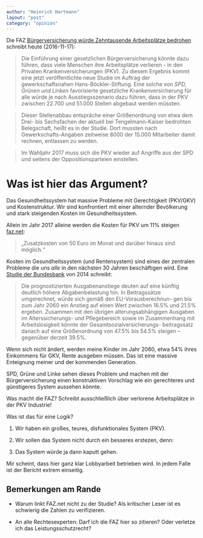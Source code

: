 ```yaml
---
author: "Heinrich Hartmann"
layout: "post"
category: "opinion"
---
```


Die FAZ  [Bürgerversicherung würde Zehntausende Arbeitsplätze bedrohen](http://www.faz.net/aktuell/wirtschaft/wirtschaftspolitik/buergerversicherung-von-spd-gruenen-linke-fuehrt-zu-stellenabbau-14531660.html) schreibt heute (2016-11-17):

> Die Einführung einer gesetzlichen Bürgerversicherung könnte dazu
> führen, dass viele Menschen ihre Arbeitsplätze verlieren - in den
> Privaten Krankenversicherungen (PKV). Zu diesem Ergebnis kommt eine
> jetzt veröffentlichte neue Studie im Auftrag der gewerkschaftsnahen
> Hans-Böckler-Stiftung. Eine solche von *SPD, Grünen und Linken*
> favorisierte gesetzliche Krankenversicherung für alle würde je nach
> Ausstiegsszenario dazu führen, dass in der PKV zwischen 22.700 und
> 51.000 Stellen abgebaut werden müssten.

> Dieser Stellenabbau entspräche einer Größenordnung von etwa dem Drei-
> bis Sechsfachen der aktuell bei Tengelmann-Kaiser bedrohten
> Belegschaft, heißt es in der Studie. Dort mussten nach
> Gewerkschafts-Angaben zeitweise 8000 der 15.000 Mitarbeiter damit
> rechnen, entlassen zu werden.

> Im Wahljahr 2017 muss sich die PKV wieder auf Angriffe aus der SPD
> und seitens der Oppositionsparteien einstellen.

# Was ist hier das Argument?

Das Gesundheitssystem hat massive Probleme mit Gerechtigkeit (PKV/GKV)
und Kostenstruktur. Wir sind konfrontiert mit einer alternder
Bevölkerung und stark steigenden Kosten im Gesundheitssystem.

Allein im Jahr 2017 alleine werden die Kosten für PKV um 11% steigen
[faz.net](http://www.faz.net/aktuell/finanzen/meine-finanzen/versichern-und-schuetzen/f-a-z-exklusiv-beitragsschock-fuer-6-millionen-krankenversicherte-14457599.html):

> „Zusatzkosten von 50 Euro im Monat und darüber hinaus sind möglich.“

Kosten im Gesundheitssystem (und Rentensystem) sind eines der
zentralen Probleme die uns *alle* in den nächsten 30 Jahren
beschäftigen wird. Eine [Studie der Bundesbank](https://www.bundesbank.de/Redaktion/DE/Downloads/Veroeffentlichungen/Monatsberichtsaufsaetze/2014/2014_07_krankenversicherung.pdf?__blob=publicationFile) von 2014 schreibt:

> Die prognostizierten Ausgabenanstiege deuten auf eine künftig
> deutlich höhere Abgabenbelastung hin. In Beitragssätze
> umgerechnet, würde sich gemäß den EU-Vorausberechnun- gen bis zum
> Jahr 2060 ein Anstieg auf einen Wert zwischen 16.5% und 21.5%
> ergeben. Zusammen mit den übrigen alterungsabhängigen Ausgaben im
> Alterssicherungs- und Pflegebereich sowie im Zusammenhang mit
> Arbeitslosigkeit könnte der Gesamtsozialversicherungs-
> beitragssatz danach auf eine Größenordnung von 47.5% bis 54.5%
> steigen – gegenüber derzeit 39.5%.

Wenn sich nicht ändert, werden meine Kinder im Jahr 2060, etwa 54%
ihres Einkommens für GKV, Rente ausgeben müssen. Das ist eine massive
Enteignung meiner und der kommenden Generation.

SPD, Grüne und Linke sehen dieses Problem und machen mit der
Bürgerversicherung einen konstruktiven Vorschlag wie ein gerechteres
und günstigeres System aussehen könnte.

Was macht die FAZ? Schreibt ausschließlich über verlorene
Arbeitsplätze in der PKV Industrie!

Was ist das für eine Logik?

1. Wir haben ein großes, teures, disfunktionales System (PKV).

2. Wir sollen das System nicht durch ein besseres erstezen, denn:

3. Das System würde ja dann kaputt gehen.

Mir scheint, dass hier ganz klar Lobbyarbeit betrieben wird. In jedem
Falle ist der Bericht extrem einseitig.

## Bemerkungen am Rande

- Warum linkt FAZ.net nicht zu der Studie?  Als kritischer Leser ist
  es schwierig die Zahlen zu verifizieren.

- An alle Rechtesexperten: Darf ich die FAZ hier so zitieren? Oder
  verletze ich das Leistungsschutzrecht?
